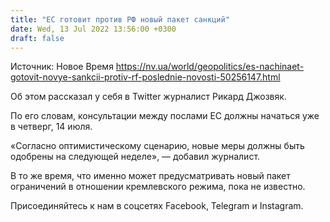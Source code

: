 ```yaml
---
title: "ЕС готовит против РФ новый пакет санкций"
date: Wed, 13 Jul 2022 13:56:00 +0300
draft: false
---
```

Источник: Новое Время https://nv.ua/world/geopolitics/es-nachinaet-gotovit-novye-sankcii-protiv-rf-poslednie-novosti-50256147.html


Об этом рассказал у себя в Twitter журналист Рикард Джозвяк.

По его словам, консультации между послами ЕС должны начаться уже в четверг, 14 июля.

«Согласно оптимистическому сценарию, новые меры должны быть одобрены на следующей неделе», — добавил журналист.

В то же время, что именно может предусматривать новый пакет ограничений в отношении кремлевского режима, пока не известно.

Присоединяйтесь к нам в соцсетях Facebook, Telegram и Instagram.
